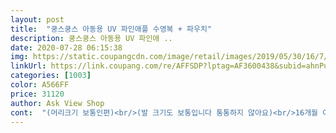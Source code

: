 ```yaml
---
layout: post 
title:  "쿵스쿵스 아동용 UV 파인애플 수영복 + 파우치" 
description: 쿵스쿵스 아동용 UV 파인애 ..
date: 2020-07-28 06:15:38 
img: https://static.coupangcdn.com/image/retail/images/2019/05/30/16/7/2868e981-8f5f-4060-a92f-587486202a45.jpg 
linkUrl: https://link.coupang.com/re/AFFSDP?lptag=AF3600438&subid=ahnPublicAsk&pageKey=231604102&itemId=734650715&vendorItemId=4856344558&traceid=V0-113-7ee310a09be5c5b2 
categories: [1003] 
color: A566FF 
price: 31120 
author: Ask View Shop 
cont:  "(머리크기 보통인편)<br/>(발 크기도 보통입니다 통통하지 않아요)<br/>16개월 여아 이구요 11kg에 가깝습니당<br/>그게 실로 꿰매보려구요ㅜ<br/>나쁘지않아요<br/>내년이든 내 후년이든 새로 사줄려고 딱 맞는거 샀어요<br/>모자는 많이 큰편이라 줄여서 써야 합니다<br/>바다든 워터파크든 혹시 쓸릴까봐서요<br/>살 비침 있는거 말고는 맘에 듭니다<br/>신발은 130으로 샀고 지금 딱 맞고 큰것보다 딱 맞게 신고<br/>일단 정말 귀엽구요!<br/>전 신발과 모자까지 셋트로 다 샀는데요<br/>줄이지 못한다는게 단점인데 뒷면에 고무줄 같은거 있어서<br/>첫 개시는 어린이집에서 했는데 흰색이라 그런지<br/>키는 작은 편은 아니고 보시다시피 무릎 덮어줄 수 있는 걸로 샀어요<br/>" 
---
```

